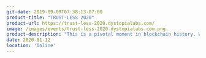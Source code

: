 ```yaml
---
git-date: 2019-09-09T07:38:13-07:00
product-title: "TRUST-LESS 2020"
product-url: https://trust-less-2020.dystopialabs.com/
image: /images/events/trust-less-2020.dystopialabs.com.png
product-description: "This is a pivotal moment in blockchain history. With Ethereum 2.0 & multiple blockchain networks launching early 2020, now's the perfect time for devs to learn about PoS mining & how to build their own staking-as-a-service startup."  
date: 2020-01-12
location: 'Online'
---
```

